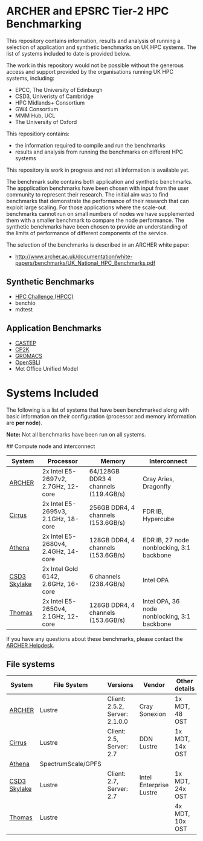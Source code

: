 # ARCHER and EPSRC Tier-2 HPC Benchmarking

This repository contains information, results and analysis of running a selection
of application and synthetic benchmarks on UK HPC systems. The list of systems
included to date is provided below.

The work in this repository would not be possible without the generous access and
support provided by the organisations running UK HPC systems, including:

* EPCC, The University of Edinburgh
* CSD3, Univeristy of Cambridge
* HPC Midlands+ Consortium
* GW4 Consortium
* MMM Hub, UCL
* The University of Oxford

This repositiory contains:

* the information required to compile and run the benchmarks
* results and analysis from running the benchmarks on different HPC systems

This repository is work in progress and not all information is available yet.

The benchmark suite contains both application and synthetic benchmarks.
The appplication benchmarks have been chosen with input from the user community
to represent their research. The initial aim was to find benchmarks that demonstrate
the performance of their research that can exploit large scaling. For those applications
where the scale-out benchmarks cannot run on small numbers of nodes we have supplemented
them with a smaller benchmark to compare the node performance. The synthetic benchmarks
have been chosen to provide an understanding of the limits of performance of different
components of the service.

The selection of the benchmarks is described in an ARCHER white paper:

* http://www.archer.ac.uk/documentation/white-papers/benchmarks/UK_National_HPC_Benchmarks.pdf

## Synthetic Benchmarks

* [HPC Challenge (HPCC)](synth/HPCC)
* benchio
* mdtest

## Application Benchmarks

* [CASTEP](apps/CASTEP)
* [CP2K](apps/CP2K)
* [GROMACS](apps/GROMACS)
* [OpenSBLI](apps/OpenSBLI) 
* Met Office Unified Model

# Systems Included

The following is a list of systems that have been benchmarked along with basic
information on their configuration (processor and memory information are **per node**).

**Note:** Not all benchmarks have been run on all systems.

## Compute node and interconnect

| System | Processor | Memory | Interconnect |
| ------ | --------- | ------ | ------------ |
| [ARCHER](http://www.archer.ac.uk) | 2x Intel E5-2697v2, 2.7GHz, 12-core | 64/128GB DDR3 4 channels (119.4GB/s) | Cray Aries, Dragonfly |
| [Cirrus](http://www.cirrus.ac.uk) | 2x Intel E5-2695v3, 2.1GHz, 18-core | 256GB DDR4, 4 channels (153.6GB/s) | FDR IB, Hypercube |
| [Athena](http://www.hpc-midlands-plus.ac.uk/) | 2x Intel E5-2680v4, 2.4GHz, 14-core | 128GB DDR4, 4 channels (153.6GB/s) | EDR IB, 27 node nonblocking, 3:1 backbone |
| [CSD3 Skylake](https://www.csd3.cam.ac.uk/) | 2x Intel Gold 6142, 2.6GHz, 16-core | 6 channels (238.4GB/s) | Intel OPA |
| [Thomas](https://wiki.rc.ucl.ac.uk/wiki/Thomas) | 2x Intel E5-2650v4, 2.1GHz, 12-core | 128GB DDR4, 4 channels (153.6GB/s) | Intel OPA, 36 node nonblocking, 3:1 backbone |

If you have any questions about these benchmarks, please contact the 
[ARCHER Helpdesk](mailto:support@archer.ac.uk).


## File systems

| System | File System | Versions | Vendor | Other details |
| ------ | ----------- | -------- | ------ | ------------- |
| [ARCHER](http://www.archer.ac.uk) | Lustre | Client: 2.5.2, Server: 2.1.0.0 | Cray Sonexion | 1x MDT, 48 OST |
| [Cirrus](http://www.cirrus.ac.uk) | Lustre | Client: 2.5, Server: 2.7 | DDN Lustre | 1x MDT, 14x OST |
| [Athena](http://www.hpc-midlands-plus.ac.uk/) | SpectrumScale/GPFS | | | |
| [CSD3 Skylake](https://www.csd3.cam.ac.uk/) | Lustre | Client: 2.7, Server: 2.7 | Intel Enterprise Lustre | 1x MDT, 24x OST |
| [Thomas](https://wiki.rc.ucl.ac.uk/wiki/Thomas) | Lustre | | | 4x MDT, 10x OST |

